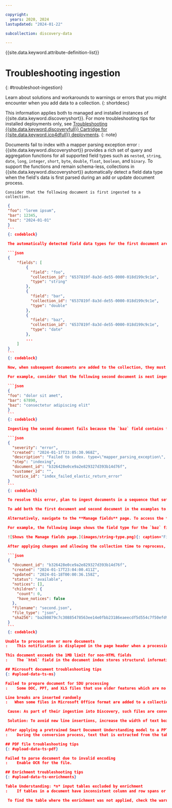 ```yaml
---

copyright:
  years: 2020, 2024
lastupdated: "2024-01-22"

subcollection: discovery-data

---
```


{{site.data.keyword.attribute-definition-list}}

# Troubleshooting ingestion
{: #troubleshoot-ingestion}

Learn about solutions and workarounds to warnings or errors that you might encounter when you add data to a collection.
{: shortdesc}

This information applies both to managed and installed instances of {{site.data.keyword.discoveryshort}}. For more troubleshooting tips for installed deployments only, see [Troubleshooting {{site.data.keyword.discoveryfull}} Cartridge for {{site.data.keyword.icp4dfull}} deployments](/docs/discovery-data?topic=discovery-data-troubleshoot).
{: note}

Documents fail to index with a mapper parsing exception error
:    {{site.data.keyword.discoveryshort}} provides a rich set of query and aggregation functions for all supported field types such as `nested`, `string`, `date`, `long`, `integer`, `short`, `byte`, `double`, `float`, `boolean`, and `binary`. To support the functions and remain schema-less, collections in {{site.data.keyword.discoveryshort}} automatically detect a field data type when the field's data is first parsed during an add or update document process.

    Consider that the following document is first ingested to a collection.
    
   ```json
    {
    "foo": "lorem ipsum",
    "bar": 12345,
    "baz": "2024-01-01"
    }
    ```
    {: codeblock}

    The automatically detected field data types for the first document are shown in the following response of the `List fields` method. For more information, see [List fields](https://{DomainName}/apidocs/discovery-data#listfields){: external} in the API reference. 

    ```json
    {
        "fields": [
            {
              "field": "foo",
              "collection_id": "6537819f-8a3d-de55-0000-018d199c9c1e",
              "type": "string"
            },
            {
              "field": "bar",
              "collection_id": "6537819f-8a3d-de55-0000-018d199c9c1e",
              "type": "double"
            },
            {
              "field": "baz",
              "collection_id": "6537819f-8a3d-de55-0000-018d199c9c1e",
              "type": "date"
            },
            ...
        ]
    }
    ```
    {: codeblock}

    Now, when subsequent documents are added to the collection, they must have field data that is supported by each automatically detected field type from the first document, or must not have that field at all. If a subsequent document contains field data that is not supported by the respective field type, then {{site.data.keyword.discoveryshort}} fails to index the entire document and a `mapper_parsing_exception` error occurs.

    For example, consider that the following second document is next ingested to the same collection:

    ```json
    {
    "foo": "dolor sit amet",
    "bar": 67890,
    "baz": "consectetur adipiscing elit"
    }
    ```
    {: codeblock}

    Ingesting the second document fails because the `baz` field contains field data (`consectetur adipiscing elit`) that cannot be parsed as `date`, which is the automatically detected field type for the `baz` field from the first document ingestion process. The unsupported field data for the `baz` field results in the following `mapper parsing exception` error.

    ```json
    {
      "severity": "error",
      "created": "2024-01-17T23:05:30.968Z",
      "description": "Failed to index. type=\"mapper_parsing_exception\", reason=\"failed to parse field [baz] of type [date] in document with id 'b326428e0ce9a2e829327d393b14d76f'. \"",
      "step": "indexing",
      "document_id": "b326428e0ce9a2e829327d393b14d76f",
      "customer_id": "",
      "notice_id": "index_failed_elastic_return_error"
    }
    ```
    {: codeblock}

    To resolve this error, plan to ingest documents in a sequence that sets the automatically detected field types to more permissive field types such as `string`.

    To add both the first document and second document in the examples to the same collection, you must set the `baz` field data type to the more permissive `string` field type. To do so, you can reverse the order in which the documents are ingested to the collection. So, when the collection first parses the `baz` field, the field type is automatically detected as `string`. In general, the `string` field type accepts any data format.

    Alternatively, navigate to the **Manage fields** page. To access the **Manage fields** page, click the **Manage collections** icon in the navigation panel, open the collection, and then click the **Manage fields** tab. You can change the field type of top-level fields to more permissive types such as `string` in the **Manage fields** page and then reprocess the collection. If the field type is already selected as `string`, choose a different field type and select `string` again, then click **Apply changes and reprocess**.

    For example, the following image shows the field type for the `baz` field.

    ![Shows the Manage fields page.](images/string-type.png){: caption="Figure 1. Manage fields page" caption-side="bottom"}

    After applying changes and allowing the collection time to reprocess, you can ingest the second document in the example successfully to the same collection. For example, the following response from the `Get document details` method shows that the second document is ingested successfully. For more information, see [Get document details](https://{DomainName}/apidocs/discovery-data#getdocument){: external} in the API reference. 

    ```json
    {
      "document_id": "b326428e0ce9a2e829327d393b14d76f",
      "created": "2024-01-17T23:04:00.411Z",
      "updated": "2024-01-18T00:00:36.158Z",
      "status": "available",
      "notices": [],
      "children": {
        "count": 0,
        "have_notices": false
      },
      "filename": "second.json",
      "file_type": "json",
      "sha256": "ba280879c7c30885478563ee14e0fbb23186eaeecdf5d554c7f50efd9bab4a35"
    }
    ```
    {: codeblock}

Unable to process one or more documents
:    This notification is displayed in the page header when a processing delay of any kind occurs in any project across the entire service instance. If the message is displayed while you are adding data to a collection, you can ignore it. If any problems occur that are related to the creation of your collection, a message is displayed in the *Activity* page for the collection. Check there for any pertinent messages.

This document exceeds the 1MB limit for non-HTML fields
:    The `html` field in the document index stores structural information about the document. If you add a single document with complex tables, images, or other objects that need to be represented in HTML, you might hit the size limit for this field. To work around this issue, consider breaking the source file up into 2 or more smaller files, and then add the files to the same collection separately so that you can apply enrichments and search them together.

## Microsoft document troubleshooting tips
{: #upload-data-ts-ms}

Failed to prepare document for SDU processing
:    Some DOC, PPT, and XLS files that use older features which are no longer supported by Microsoft Office can cause ingestion issues. If you encounter this issue, open the file in a more recent version of Microsoft Office and convert the file to the DOCX, PPTX, or XLSX format respectively, and then upload the DOCX, PPTX, or XLSX file.

Line breaks are inserted randomly
:   When some files in Microsoft Office format are added to a collection, line breaks are inserted seemingly at random to the text that is stored in the `html` field in the collection's index. The unexpected line breaks can impact the efficiency of enrichments, such as custom rule recognition.

    Cause: As part of their ingestion into Discovery, such files are converted from Office format to PDF format. When the conversion happens, textual content is sometimes lost due to the nature of a PDF file. While the new lines appear to be added at random, they typically get inserted in areas where text wraps in the original document, such as in narrow text boxes or to accommodate other inline elements, such as images or diagrams.

    Solution: To avoid new line insertions, increase the width of text boxes in the original document. If the original document has a section where text wraps to accommodate an inline element, such as an image, move the image so that it is situated in its own section and the nearby text doesn't need to wrap around it. To test whether your fixes address the issue, you can convert the original file to a PDF file to check for unexpected carriage returns in the text.

After applying a pretrained Smart Document Understanding model to a PPT file, table boundaries are not recognized properly
:    During the conversion process, text that is extracted from the table is confused with text that is outside the table in some PPT pages. This issue is more likely to occur in tables with a lot of text and that have footnotes displayed just outside the table border. If you encounter this issue, export the PPT file as a PDF file, and then upload the PDF file instead. Apply a user-trained Smart Document Understanding (SDU) model to the document, and then use the SDU tool to identify the tables in the document. The resulting model handles table boundaries properly and can extract text from the tables cleanly.

## PDF file troubleshooting tips
{: #upload-data-ts-pdf}

Failed to parse document due to invalid encoding
:    Enable OCR for the file.

## Enrichment troubleshooting tips
{: #upload-data-ts-enrichments}

Table Understanding: *n* input tables excluded by enrichment
:    If tables in a document have inconsistent column and row spans or are too large for the system to process completely, the table understanding enrichment is not applied to them. Information from such tables cannot be returned in search results. If you want the table understanding enrichment to be applied to a table that was skipped, consider editing the table. Change a table with inconsistent column and row spans to have a simpler table format. Split a large table into many smaller tables.

    To find the table where the enrichment was not applied, check the warning message. It lists the character offsets where the table begins and ends in the HTML representation of the document. To see the full warning message and get the document ID, click **View all**, and then make a note of the document ID. From the *Improve and customize* page, submit an empty search query to return all of the indexed documents. Look for the document ID. (You can change the search result settings to show the document ID as the result title.) Click the **View passage in document** link for your document, and then click **Open advanced view**. Choose to view the document as JSON and then look for the `html` field. Copy and paste the HTML representation of the document into a text editor. Look for the character offsets that were listed in the original warning message to find the table.
